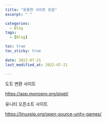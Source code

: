 ```yaml
---
title: "유용한 사이트 모음"
excerpt: " "

categories:
  - Blog
tags:
  - [Blog]

toc: true
toc_sticky: true
 
date: 2022-07-21
last_modified_at: 2022-07-21

---
```


도트 변환 사이트

https://app.monopro.org/pixel/

유니티 오픈소트 사이트

https://linuxpip.org/open-source-unity-games/

